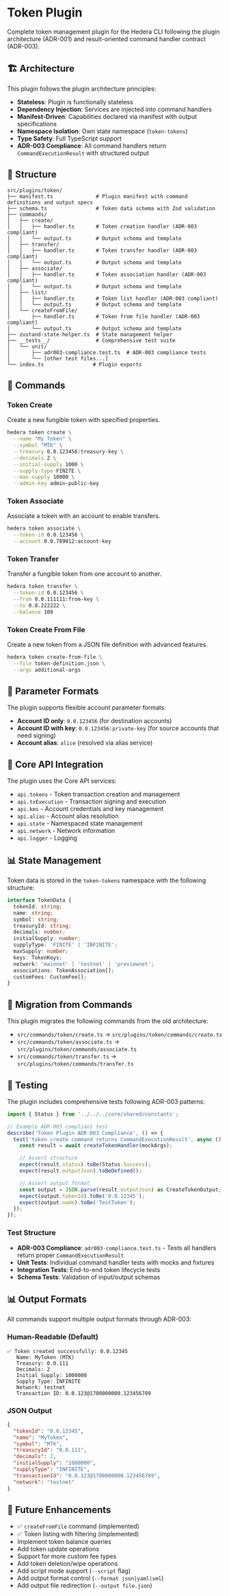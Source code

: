 # Token Plugin

Complete token management plugin for the Hedera CLI following the plugin architecture (ADR-001) and result-oriented command handler contract (ADR-003).

## 🏗️ Architecture

This plugin follows the plugin architecture principles:

- **Stateless**: Plugin is functionally stateless
- **Dependency Injection**: Services are injected into command handlers
- **Manifest-Driven**: Capabilities declared via manifest with output specifications
- **Namespace Isolation**: Own state namespace (`token-tokens`)
- **Type Safety**: Full TypeScript support
- **ADR-003 Compliance**: All command handlers return `CommandExecutionResult` with structured output

## 📁 Structure

```
src/plugins/token/
├── manifest.ts              # Plugin manifest with command definitions and output specs
├── schema.ts                # Token data schema with Zod validation
├── commands/
│   ├── create/
│   │   ├── handler.ts       # Token creation handler (ADR-003 compliant)
│   │   └── output.ts        # Output schema and template
│   ├── transfer/
│   │   ├── handler.ts       # Token transfer handler (ADR-003 compliant)
│   │   └── output.ts        # Output schema and template
│   ├── associate/
│   │   ├── handler.ts       # Token association handler (ADR-003 compliant)
│   │   └── output.ts        # Output schema and template
│   ├── list/
│   │   ├── handler.ts       # Token list handler (ADR-003 compliant)
│   │   └── output.ts        # Output schema and template
│   └── createFromFile/
│       ├── handler.ts       # Token from file handler (ADR-003 compliant)
│       └── output.ts        # Output schema and template
├── zustand-state-helper.ts  # State management helper
├── __tests__/               # Comprehensive test suite
│   └── unit/
│       ├── adr003-compliance.test.ts  # ADR-003 compliance tests
│       └── [other test files...]
└── index.ts                # Plugin exports
```

## 🚀 Commands

### Token Create

Create a new fungible token with specified properties.

```bash
hedera token create \
  --name "My Token" \
  --symbol "MTK" \
  --treasury 0.0.123456:treasury-key \
  --decimals 2 \
  --initial-supply 1000 \
  --supply-type FINITE \
  --max-supply 10000 \
  --admin-key admin-public-key
```

### Token Associate

Associate a token with an account to enable transfers.

```bash
hedera token associate \
  --token-id 0.0.123456 \
  --account 0.0.789012:account-key
```

### Token Transfer

Transfer a fungible token from one account to another.

```bash
hedera token transfer \
  --token-id 0.0.123456 \
  --from 0.0.111111:from-key \
  --to 0.0.222222 \
  --balance 100
```

### Token Create From File

Create a new token from a JSON file definition with advanced features.

```bash
hedera token create-from-file \
  --file token-definition.json \
  --args additional-args
```

## 📝 Parameter Formats

The plugin supports flexible account parameter formats:

- **Account ID only**: `0.0.123456` (for destination accounts)
- **Account ID with key**: `0.0.123456:private-key` (for source accounts that need signing)
- **Account alias**: `alice` (resolved via alias service)

## 🔧 Core API Integration

The plugin uses the Core API services:

- `api.tokens` - Token transaction creation and management
- `api.txExecution` - Transaction signing and execution
- `api.kms` - Account credentials and key management
- `api.alias` - Account alias resolution
- `api.state` - Namespaced state management
- `api.network` - Network information
- `api.logger` - Logging

## 📊 State Management

Token data is stored in the `token-tokens` namespace with the following structure:

```typescript
interface TokenData {
  tokenId: string;
  name: string;
  symbol: string;
  treasuryId: string;
  decimals: number;
  initialSupply: number;
  supplyType: 'FINITE' | 'INFINITE';
  maxSupply: number;
  keys: TokenKeys;
  network: 'mainnet' | 'testnet' | 'previewnet';
  associations: TokenAssociation[];
  customFees: CustomFee[];
}
```

## 🔄 Migration from Commands

This plugin migrates the following commands from the old architecture:

- `src/commands/token/create.ts` → `src/plugins/token/commands/create.ts`
- `src/commands/token/associate.ts` → `src/plugins/token/commands/associate.ts`
- `src/commands/token/transfer.ts` → `src/plugins/token/commands/transfer.ts`

## 🧪 Testing

The plugin includes comprehensive tests following ADR-003 patterns:

```typescript
import { Status } from '../../../core/shared/constants';

// Example ADR-003 compliant test
describe('Token Plugin ADR-003 Compliance', () => {
  test('token create command returns CommandExecutionResult', async () => {
    const result = await createTokenHandler(mockArgs);

    // Assert structure
    expect(result.status).toBe(Status.Success);
    expect(result.outputJson).toBeDefined();

    // Assert output format
    const output = JSON.parse(result.outputJson) as CreateTokenOutput;
    expect(output.tokenId).toBe('0.0.12345');
    expect(output.name).toBe('TestToken');
  });
});
```

### Test Structure

- **ADR-003 Compliance**: `adr003-compliance.test.ts` - Tests all handlers return proper `CommandExecutionResult`
- **Unit Tests**: Individual command handler tests with mocks and fixtures
- **Integration Tests**: End-to-end token lifecycle tests
- **Schema Tests**: Validation of input/output schemas

## 📊 Output Formats

All commands support multiple output formats through ADR-003:

### Human-Readable (Default)

```
✅ Token created successfully: 0.0.12345
   Name: MyToken (MTK)
   Treasury: 0.0.111
   Decimals: 2
   Initial Supply: 1000000
   Supply Type: INFINITE
   Network: testnet
   Transaction ID: 0.0.123@1700000000.123456789
```

### JSON Output

```json
{
  "tokenId": "0.0.12345",
  "name": "MyToken",
  "symbol": "MTK",
  "treasuryId": "0.0.111",
  "decimals": 2,
  "initialSupply": "1000000",
  "supplyType": "INFINITE",
  "transactionId": "0.0.123@1700000000.123456789",
  "network": "testnet"
}
```

## 🔮 Future Enhancements

- ✅ `createFromFile` command (implemented)
- ✅ Token listing with filtering (implemented)
- Implement token balance queries
- Add token update operations
- Support for more custom fee types
- Add token deletion/wipe operations
- Add script mode support (`--script` flag)
- Add output format control (`--format json|yaml|xml`)
- Add output file redirection (`--output file.json`)
